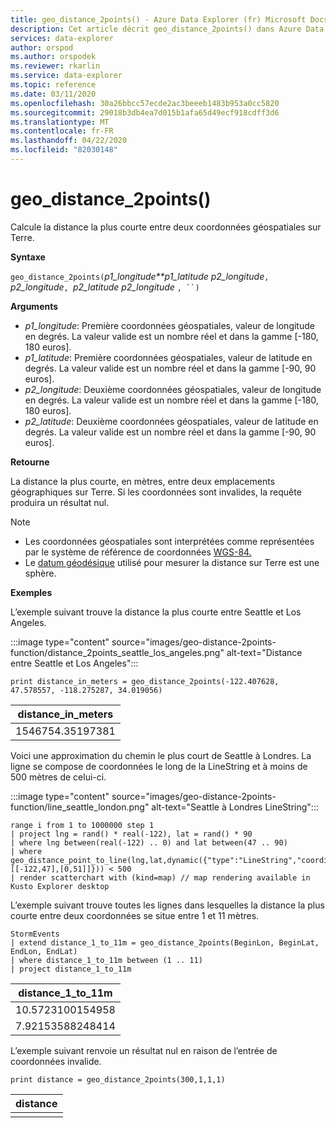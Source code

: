 ```yaml
---
title: geo_distance_2points() - Azure Data Explorer (fr) Microsoft Docs
description: Cet article décrit geo_distance_2points() dans Azure Data Explorer.
services: data-explorer
author: orspod
ms.author: orspodek
ms.reviewer: rkarlin
ms.service: data-explorer
ms.topic: reference
ms.date: 03/11/2020
ms.openlocfilehash: 30a26bbcc57ecde2ac3beeeb1483b953a0cc5820
ms.sourcegitcommit: 29018b3db4ea7d015b1afa65d49ecf918cdff3d6
ms.translationtype: MT
ms.contentlocale: fr-FR
ms.lasthandoff: 04/22/2020
ms.locfileid: "82030148"
---
```

# <a name="geo_distance_2points"></a>geo_distance_2points()

Calcule la distance la plus courte entre deux coordonnées géospatiales sur Terre.

**Syntaxe**

`geo_distance_2points(`*p1_longitude**p1_latitude p2_longitude*`, `*p2_longitude*`, `*p2_latitude p2_longitude* `, ``)`

**Arguments**

* *p1_longitude*: Première coordonnées géospatiales, valeur de longitude en degrés. La valeur valide est un nombre réel et dans la gamme [-180, 180 euros].
* *p1_latitude*: Première coordonnées géospatiales, valeur de latitude en degrés. La valeur valide est un nombre réel et dans la gamme [-90, 90 euros].
* *p2_longitude*: Deuxième coordonnées géospatiales, valeur de longitude en degrés. La valeur valide est un nombre réel et dans la gamme [-180, 180 euros].
* *p2_latitude*: Deuxième coordonnées géospatiales, valeur de latitude en degrés. La valeur valide est un nombre réel et dans la gamme [-90, 90 euros].

**Retourne**

La distance la plus courte, en mètres, entre deux emplacements géographiques sur Terre. Si les coordonnées sont invalides, la requête produira un résultat nul.

> [!NOTE]
> * Les coordonnées géospatiales sont interprétées comme représentées par le système de référence de coordonnées [WGS-84.](https://earth-info.nga.mil/GandG/update/index.php?action=home)
> * Le [datum géodésique](https://en.wikipedia.org/wiki/Geodetic_datum) utilisé pour mesurer la distance sur Terre est une sphère.

**Exemples**

L’exemple suivant trouve la distance la plus courte entre Seattle et Los Angeles.


:::image type="content" source="images/geo-distance-2points-function/distance_2points_seattle_los_angeles.png" alt-text="Distance entre Seattle et Los Angeles":::

```kusto
print distance_in_meters = geo_distance_2points(-122.407628, 47.578557, -118.275287, 34.019056)
```

| distance_in_meters |
|--------------------|
| 1546754.35197381   |

Voici une approximation du chemin le plus court de Seattle à Londres. La ligne se compose de coordonnées le long de la LineString et à moins de 500 mètres de celui-ci.

:::image type="content" source="images/geo-distance-2points-function/line_seattle_london.png" alt-text="Seattle à Londres LineString":::

```kusto
range i from 1 to 1000000 step 1
| project lng = rand() * real(-122), lat = rand() * 90
| where lng between(real(-122) .. 0) and lat between(47 .. 90)
| where geo_distance_point_to_line(lng,lat,dynamic({"type":"LineString","coordinates":[[-122,47],[0,51]]})) < 500
| render scatterchart with (kind=map) // map rendering available in Kusto Explorer desktop
```

L’exemple suivant trouve toutes les lignes dans lesquelles la distance la plus courte entre deux coordonnées se situe entre 1 et 11 mètres.
```kusto
StormEvents
| extend distance_1_to_11m = geo_distance_2points(BeginLon, BeginLat, EndLon, EndLat)
| where distance_1_to_11m between (1 .. 11)
| project distance_1_to_11m
```

| distance_1_to_11m |
|-------------------|
| 10.5723100154958  |
| 7.92153588248414  |

L’exemple suivant renvoie un résultat nul en raison de l’entrée de coordonnées invalide.
```kusto
print distance = geo_distance_2points(300,1,1,1)
```

| distance |
|----------|
|          |